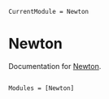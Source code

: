 ```@meta
CurrentModule = Newton
```

# Newton

Documentation for [Newton](https://github.com/KnutAM/Newton.jl).

```@index
```

```@autodocs
Modules = [Newton]
```
